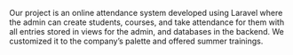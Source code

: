 Our project is an online attendance system developed using Laravel 
where the admin can create students, courses, and take attendance for 
them with all entries stored in views for the admin, and databases in the 
backend. We customized it to the company’s palette and offered summer 
trainings.
